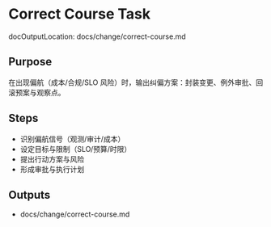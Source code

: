 # Correct Course Task

docOutputLocation: docs/change/correct-course.md

## Purpose

在出现偏航（成本/合规/SLO 风险）时，输出纠偏方案：封装变更、例外审批、回滚预案与观察点。

## Steps

- 识别偏航信号（观测/审计/成本）
- 设定目标与限制（SLO/预算/时限）
- 提出行动方案与风险
- 形成审批与执行计划

## Outputs

- docs/change/correct-course.md
